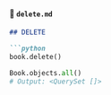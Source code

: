 
#### 📄 `delete.md`

```markdown
## DELETE

```python
book.delete()

Book.objects.all()
# Output: <QuerySet []>